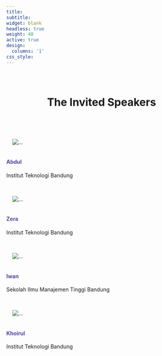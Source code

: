 ```yaml
---
title:
subtitle:
widget: blank
headless: true
weight: 40
active: true
design:
  columns: '1'
css_style: 
---
```

<style>
    <link href="https://cdnjs.cloudflare.com/ajax/libs/mdb-ui-kit/6.2.0/mdb.min.css" rel="stylesheet"/>
</style>

<h1 style="text-align: center; margin-bottom: 3rem; margin-top: 5rem;">The Invited Speakers</h1>

<div class="row row-cols-1 row-cols-md-4">
        <div class="col-sm mt-4">
                <div class="card text-center" style="border:none;box-shadow:none;">
                <img src="media/speakers/avatar.svg" class="card-img-top rounded-circle" alt="..." style="padding:1rem; margin-top:1rem; margin-bottom:0;">
                        <div class="card-body pb-0">
                                <h4 class="card-title" style="color:#4E4899;">Abdul</h4>
                                <div class="card-footer bg-white">
                                        <p>Institut Teknologi Bandung</p>
                                </div>
                        </div>
                </div>
        </div>
        <div class="col-sm mt-4">
                <div class="card text-center" style="border:none;box-shadow:none;">
                <img src="media/speakers/phalazera.jpg" class="card-img-top rounded-circle" alt="..." style="padding:1rem; margin-top:1rem; margin-bottom:0;">
                        <div class="card-body pb-0">
                                <h4 class="card-title" style="color:#4E4899;">Zera</h4>
                                <div class="card-footer bg-white">
                                        <p>Institut Teknologi Bandung</p>
                                </div>
                        </div>
                </div>
        </div>
        <div class="col-sm mt-4">
                <div class="card text-center h-100" style="border:none; box-shadow:none;">
                <img src="media/speakers/avatar.svg" class="card-img-top rounded-circle" alt="..." style="padding:1rem; margin-top:1rem; margin-bottom:0;">
                        <div class="card-body pb-0">
                                <h4 class="card-title" style="color:#4E4899;">Iwan</h4>
                                <div class="card-footer bg-white">
                                        <p>Sekolah Ilmu Manajemen Tinggi Bandung</p>
                                </div>
                        </div>
                </div>
        </div>
        <div class="col-sm mt-4">
                <div class="card text-center h-100" style="border:none; box-shadow:none;">
                <img src="media/speakers/avatar.svg" class="card-img-top rounded-circle" alt="..." style="padding:1rem; margin-top:1rem; margin-bottom:0;">
                        <div class="card-body pb-0">
                                <h4 class="card-title" style="color:#4E4899;">Khoirul</h4>
                                <div class="card-footer bg-white">
                                        <p>Institut Teknologi Bandung</p>
                                </div>
                        </div>
                </div>
        </div>
        <!-- <div class="col-sm mt-3">
                <div class="card text-center h-100" style="border:none; box-shadow:none;">
                <img src="media/speakers/avatar.svg" class="card-img-top rounded-circle" alt="..." style="padding:1rem; margin-top:1rem; margin-bottom:0;">
                        <div class="card-body pb-0">
                                <h4 class="card-title" style="color:#4E4899;">Khoirul</h4>
                                <div class="card-footer bg-white">
                                        <p>Institut Teknologi Bandung</p>
                                </div>
                        </div>
                </div>
        </div> -->
</div>